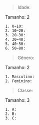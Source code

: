 > Idade: 

Tamanho: 2

    1. 0~10:
    2. 10~20:
    3. 20~30:
    4. 30~40:
    5. 40~50:
    6. 50~80: 

> Gênero:

Tamanho: 2

    1. Masculino:
    2. Feminino:

> Classe:

Tamanho: 3

    1. A:
    2. B: 
    3. C: 

